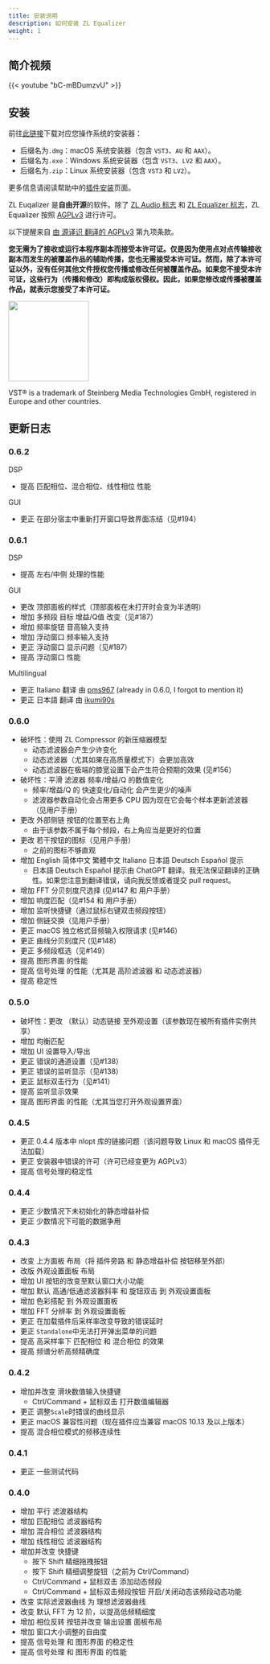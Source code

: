 ```yaml
---
title: 安装说明
description: 如何安装 ZL Equalizer
weight: 1
---
```


## 简介视频

{{< youtube "bC-mBDumzvU" >}}

## 安装

前往[此链接](https://github.com/ZL-Audio/ZLEqualizer/releases/latest)下载对应您操作系统的安装器：
- 后缀名为`.dmg`：macOS 系统安装器（包含 `VST3`、`AU` 和 `AAX`）。
- 后缀名为`.exe`：Windows 系统安装器（包含 `VST3`、`LV2` 和 `AAX`）。
- 后缀名为`.zip`：Linux 系统安装器（包含 `VST3` 和 `LV2`）。

更多信息请阅读帮助中的[插件安装](../../help/plugin_installation)页面。

ZL Euqalizer 是**自由开源**的软件。除了 [ZL Audio 标志](https://github.com/ZL-Audio/ZLEqualizer/blob/main/assets/zlaudio.svg) 和 [ZL Equalizer 标志](https://github.com/ZL-Audio/ZLEqualizer/blob/main/assets/logo.svg)，ZL Equalizer 按照 [AGPLv3](https://www.gnu.org/licenses/agpl-3.0.en.html) 进行许可。

以下提醒来自 [由 源译识 翻译的 AGPLv3](https://atomgit.com/translation/Contransus) 第九项条款。

**您无需为了接收或运行本程序副本而接受本许可证。仅是因为使用点对点传输接收副本而发生的被覆盖作品的辅助传播，您也无需接受本许可证。然而，除了本许可证以外，没有任何其他文件授权您传播或修改任何被覆盖作品。如果您不接受本许可证，这些行为（传播和修改）即构成版权侵权。因此，如果您修改或传播被覆盖作品，就表示您接受了本许可证。**

<img src="/images/vst3.png" style="width: 120pt; max-width: 100%; height: auto"/>

VST® is a trademark of Steinberg Media Technologies GmbH, registered in Europe and other countries.

## 更新日志

### 0.6.2

DSP

- 提高 匹配相位、混合相位、线性相位 性能

GUI

- 更正 在部分宿主中重新打开窗口导致界面冻结（见#194）

### 0.6.1

DSP

- 提高 左右/中侧 处理的性能

GUI

- 更改 顶部面板的样式（顶部面板在未打开时会变为半透明）
- 增加 多频段 目标 增益/Q值 改变（见#187）
- 增加 频率旋钮 音高输入支持
- 增加 浮动窗口 频率输入支持
- 更正 浮动窗口 显示问题（见#187）
- 提高 浮动窗口 性能

Multilingual

- 更正 Italiano 翻译 由 [pms967](https://github.com/pms967) (already in 0.6.0, I forgot to mention it)
- 更正 日本語 翻译 由 [ikumi90s](https://github.com/ikumi90s)

### 0.6.0

- 破坏性：使用 ZL Compressor 的新压缩器模型
	- 动态滤波器会产生少许变化
	- 动态滤波器（尤其如果在高质量模式下）会更加高效
	- 动态滤波器在极端的膝宽设置下会产生符合预期的效果 (见#156）
- 破坏性：平滑 滤波器 频率/增益/Q 的数值变化
	- 频率/增益/Q 的 快速变化/自动化 会产生更少的噪声
	- 滤波器参数自动化会占用更多 CPU 因为现在它会每个样本更新滤波器（见用户手册）
- 更改 外部侧链 按钮的位置至右上角
	- 由于该参数不属于每个频段，右上角应当是更好的位置
- 更改 若干按钮的图标（见用户手册）
	- 之前的图标不够直观
- 增加 English 简体中文 繁體中文 Italiano 日本語 Deutsch Español 提示
  - 日本語 Deutsch Español 提示由 ChatGPT 翻译。我无法保证翻译的正确性。如果您注意到翻译错误，请向我反馈或者提交 pull request。
- 增加 FFT 分贝刻度尺选择 (见#147 和 用户手册）
- 增加 响度匹配（见#154 和 用户手册）
- 增加 监听快捷键（通过鼠标右键双击频段按钮）
- 增加 侧链交换（见用户手册）
- 更正 macOS 独立格式音频输入权限请求 (见#146）
- 更正 曲线分贝刻度尺 (见#148）
- 更正 多频段框选（见#149）
- 提高 图形界面 的性能
- 提高 信号处理 的性能（尤其是 高阶滤波器 和 动态滤波器）
- 提高 稳定性

### 0.5.0

- 破坏性：更改 （默认）动态链接 至外观设置（该参数现在被所有插件实例共享）
- 增加 均衡匹配
- 增加 UI 设置导入/导出
- 更正 错误的通道设置（见#138）
- 更正 错误的监听显示（见#138）
- 更正 鼠标双击行为（见#141）
- 提高 监听显示效果
- 提高 图形界面 的性能（尤其当您打开外观设置界面）

### 0.4.5

- 更正 0.4.4 版本中 nlopt 库的链接问题（该问题导致 Linux 和 macOS 插件无法加载）
- 更正 安装器中错误的许可（许可已经变更为 AGPLv3）
- 提高 信号处理的稳定性

### 0.4.4

- 更正 少数情况下未初始化的静态增益补偿
- 更正 少数情况下可能的数据争用

### 0.4.3

- 改变 上方面板 布局（将 插件旁路 和 静态增益补偿 按钮移至外部）
- 改版 外观设置面板 布局
- 增加 UI 按钮的改变至默认窗口大小功能
- 增加 默认 高通/低通滤波器斜率 和 旋钮双击 到 外观设置面板
- 增加 色彩搭配 到 外观设置面板
- 增加 FFT 分辨率 到 外观设置面板
- 更正 在加载插件后采样率改变导致的错误延时
- 更正 `Standalone`中无法打开弹出菜单的问题
- 提高 高采样率下 匹配相位 和 混合相位 的效果
- 提高 频谱分析高频精确度

### 0.4.2

- 增加并改变 滑块数值输入快捷键
  - Ctrl/Command + 鼠标双击 打开数值编辑器
- 更正 调整`Scale`时错误的曲线显示
- 更正 macOS 兼容性问题（现在插件应当兼容 macOS 10.13 及以上版本）
- 提高 混合相位模式的频移连续性

### 0.4.1

- 更正 一些测试代码

### 0.4.0

- 增加 平行 滤波器结构
- 增加 匹配相位 滤波器结构
- 增加 混合相位 滤波器结构
- 增加 线性相位 滤波器结构
- 增加并改变 快捷键
  - 按下 Shift 精细拖拽按钮
  - 按下 Shift 精细调整旋钮（之前为 Ctrl/Command）
  - Ctrl/Command + 鼠标双击 添加动态频段
  - Ctrl/Command + 鼠标双击频段按钮 开启/关闭动态该频段动态功能
- 改变 实际滤波器曲线 为 理想滤波器曲线
- 改变 默认 FFT 为 12 阶，以提高低频精细度
- 增加 相位反转 按钮并改变 输出设置 面板布局
- 增加 窗口大小调整的自由度
- 提高 信号处理 和 图形界面 的稳定性
- 提高 信号处理 和 图形界面 的性能
